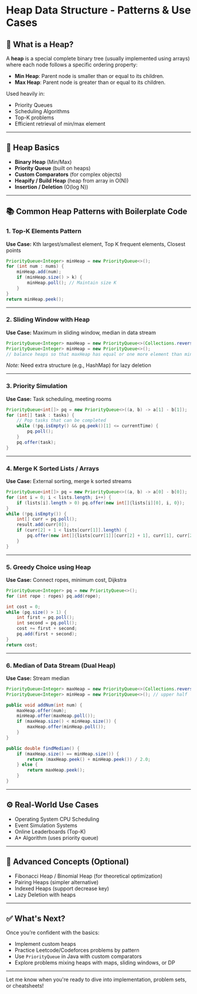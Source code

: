# Heap Data Structure - Patterns & Use Cases

## 🧠 What is a Heap?

A **heap** is a special complete binary tree (usually implemented using arrays) where each node follows a specific ordering property:

* **Min Heap**: Parent node is smaller than or equal to its children.
* **Max Heap**: Parent node is greater than or equal to its children.

Used heavily in:

* Priority Queues
* Scheduling Algorithms
* Top-K problems
* Efficient retrieval of min/max element

---

## 🧱 Heap Basics

* **Binary Heap** (Min/Max)
* **Priority Queue** (built on heaps)
* **Custom Comparators** (for complex objects)
* **Heapify / Build Heap** (heap from array in O(N))
* **Insertion / Deletion** (O(log N))

---

## 📚 Common Heap Patterns with Boilerplate Code

### 1. **Top-K Elements Pattern**

**Use Case:** Kth largest/smallest element, Top K frequent elements, Closest points

```java
PriorityQueue<Integer> minHeap = new PriorityQueue<>();
for (int num : nums) {
    minHeap.add(num);
    if (minHeap.size() > k) {
        minHeap.poll(); // Maintain size K
    }
}
return minHeap.peek();
```

---

### 2. **Sliding Window with Heap**

**Use Case:** Maximum in sliding window, median in data stream

```java
PriorityQueue<Integer> maxHeap = new PriorityQueue<>(Collections.reverseOrder());
PriorityQueue<Integer> minHeap = new PriorityQueue<>();
// balance heaps so that maxHeap has equal or one more element than minHeap
```

*Note:* Need extra structure (e.g., HashMap) for lazy deletion

---

### 3. **Priority Simulation**

**Use Case:** Task scheduling, meeting rooms

```java
PriorityQueue<int[]> pq = new PriorityQueue<>((a, b) -> a[1] - b[1]);
for (int[] task : tasks) {
    // Pop tasks that can be completed
    while (!pq.isEmpty() && pq.peek()[1] <= currentTime) {
        pq.poll();
    }
    pq.offer(task);
}
```

---

### 4. **Merge K Sorted Lists / Arrays**

**Use Case:** External sorting, merge k sorted streams

```java
PriorityQueue<int[]> pq = new PriorityQueue<>((a, b) -> a[0] - b[0]);
for (int i = 0; i < lists.length; i++) {
    if (lists[i].length > 0) pq.offer(new int[]{lists[i][0], i, 0});
}
while (!pq.isEmpty()) {
    int[] curr = pq.poll();
    result.add(curr[0]);
    if (curr[2] + 1 < lists[curr[1]].length) {
        pq.offer(new int[]{lists[curr[1]][curr[2] + 1], curr[1], curr[2] + 1});
    }
}
```

---

### 5. **Greedy Choice using Heap**

**Use Case:** Connect ropes, minimum cost, Dijkstra

```java
PriorityQueue<Integer> pq = new PriorityQueue<>();
for (int rope : ropes) pq.add(rope);

int cost = 0;
while (pq.size() > 1) {
    int first = pq.poll();
    int second = pq.poll();
    cost += first + second;
    pq.add(first + second);
}
return cost;
```

---

### 6. **Median of Data Stream (Dual Heap)**

**Use Case:** Stream median

```java
PriorityQueue<Integer> maxHeap = new PriorityQueue<>(Collections.reverseOrder()); // lower half
PriorityQueue<Integer> minHeap = new PriorityQueue<>(); // upper half

public void addNum(int num) {
    maxHeap.offer(num);
    minHeap.offer(maxHeap.poll());
    if (maxHeap.size() < minHeap.size()) {
        maxHeap.offer(minHeap.poll());
    }
}

public double findMedian() {
    if (maxHeap.size() == minHeap.size()) {
        return (maxHeap.peek() + minHeap.peek()) / 2.0;
    } else {
        return maxHeap.peek();
    }
}
```

---

## ⚙️ Real-World Use Cases

* Operating System CPU Scheduling
* Event Simulation Systems
* Online Leaderboards (Top-K)
* A\* Algorithm (uses priority queue)

---

## 🧩 Advanced Concepts (Optional)

* Fibonacci Heap / Binomial Heap (for theoretical optimization)
* Pairing Heaps (simpler alternative)
* Indexed Heaps (support decrease key)
* Lazy Deletion with heaps

---

## ✅ What's Next?

Once you’re confident with the basics:

* Implement custom heaps
* Practice Leetcode/Codeforces problems by pattern
* Use `PriorityQueue` in Java with custom comparators
* Explore problems mixing heaps with maps, sliding windows, or DP

---

Let me know when you're ready to dive into implementation, problem sets, or cheatsheets!
